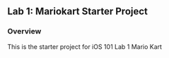 ## Lab 1: Mariokart Starter Project

### Overview

This is the starter project for iOS 101 Lab 1 Mario Kart
